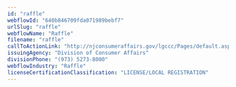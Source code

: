 ```yaml
---
id: "raffle"
webflowId: "640b846709fda071989bebf7"
urlSlug: "raffle"
webflowName: "Raffle"
filename: "raffle"
callToActionLink: "http://njconsumeraffairs.gov/lgccc/Pages/default.aspx"
issuingAgency: "Division of Consumer Affairs"
divisionPhone: "(973) 5273-8000"
webflowIndustry: "Raffle"
licenseCertificationClassification: "LICENSE/LOCAL REGISTRATION"
---
```

